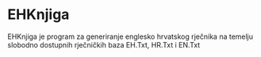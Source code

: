 # EHKnjiga
EHKnjiga je program za generiranje englesko hrvatskog rječnika na temelju slobodno dostupnih rječničkih baza EH.Txt, HR.Txt i EN.Txt
